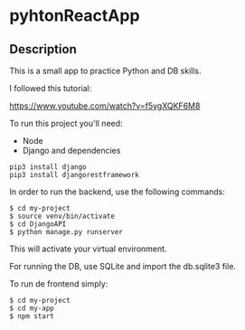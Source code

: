 # pyhtonReactApp

## Description

This is a small app to practice Python and DB skills.

I followed this tutorial:

https://www.youtube.com/watch?v=f5ygXQKF6M8

To run this project you'll need:

- Node
- Django and dependencies
```
pip3 install django
pip3 install djangorestframework
```

In order to run the backend, use the following commands:

```
$ cd my-project
$ source venv/bin/activate
$ cd DjangoAPI
$ python manage.py runserver
```

This will activate your virtual environment.

For running the DB, use SQLite and import the db.sqlite3 file.

To run de frontend simply:

```
$ cd my-project
$ cd my-app
$ npm start
```